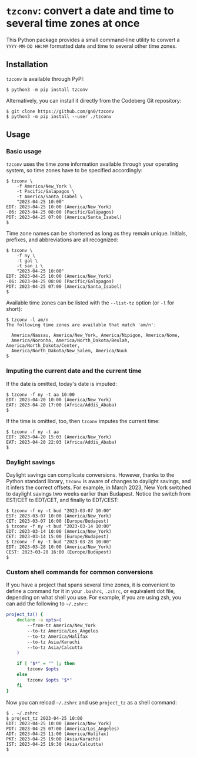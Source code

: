 
# `tzconv`: convert a date and time to several time zones at once

This Python package provides a small command-line utility to convert a `YYYY-MM-DD HH:MM` formatted date and time to several other time zones.

## Installation

`tzconv` is available through PyPI:

```
$ python3 -m pip install tzconv
```

Alternatively, you can install it directly from the Codeberg Git repository:

```
$ git clone https://github.com/gn0/tzconv
$ python3 -m pip install --user ./tzconv
```

## Usage

### Basic usage

`tzconv` uses the time zone information available through your operating system, so time zones have to be specified accordingly:

```
$ tzconv \
    -f America/New_York \
    -t Pacific/Galapagos \
    -t America/Santa_Isabel \
    "2023-04-25 10:00"
EDT: 2023-04-25 10:00 (America/New_York)
-06: 2023-04-25 08:00 (Pacific/Galapagos)
PDT: 2023-04-25 07:00 (America/Santa_Isabel)
$
```

Time zone names can be shortened as long as they remain unique.
Initials, prefixes, and abbreviations are all recognized:

```
$ tzconv \
    -f ny \
    -t gal \
    -t san_i \
    "2023-04-25 10:00"
EDT: 2023-04-25 10:00 (America/New_York)
-06: 2023-04-25 08:00 (Pacific/Galapagos)
PDT: 2023-04-25 07:00 (America/Santa_Isabel)
$
```

Available time zones can be listed with the `--list-tz` option (or `-l` for short):

```
$ tzconv -l am/n
The following time zones are available that match 'am/n':

  America/Nassau, America/New_York, America/Nipigon, America/Nome,
  America/Noronha, America/North_Dakota/Beulah, America/North_Dakota/Center,
  America/North_Dakota/New_Salem, America/Nuuk
$
```

### Imputing the current date and the current time

If the date is omitted, today's date is imputed:

```
$ tzconv -f ny -t aa 10:00
EDT: 2023-04-20 10:00 (America/New_York)
EAT: 2023-04-20 17:00 (Africa/Addis_Ababa)
$

```

If the time is omitted, too, then `tzconv` imputes the current time:

```
$ tzconv -f ny -t aa
EDT: 2023-04-20 15:03 (America/New_York)
EAT: 2023-04-20 22:03 (Africa/Addis_Ababa)
$
```

### Daylight savings

Daylight savings can complicate conversions.
However, thanks to the Python standard library, `tzconv` is aware of changes to daylight savings, and it infers the correct offsets.
For example, in March 2023, New York switched to daylight savings two weeks earlier than Budapest.
Notice the switch from EST/CET to EDT/CET, and finally to EDT/CEST:

```
$ tzconv -f ny -t bud "2023-03-07 10:00"
EST: 2023-03-07 10:00 (America/New_York)
CET: 2023-03-07 16:00 (Europe/Budapest)
$ tzconv -f ny -t bud "2023-03-14 10:00"
EDT: 2023-03-14 10:00 (America/New_York)
CET: 2023-03-14 15:00 (Europe/Budapest)
$ tzconv -f ny -t bud "2023-03-28 10:00"
EDT: 2023-03-28 10:00 (America/New_York)
CEST: 2023-03-28 16:00 (Europe/Budapest)
$
```

### Custom shell commands for common conversions

If you have a project that spans several time zones, it is convenient to define a command for it in your `.bashrc`, `.zshrc`, or equivalent dot file, depending on what shell you use.
For example, if you are using zsh, you can add the following to `~/.zshrc`:

```sh
project_tz() {
    declare -a opts=(
        --from-tz America/New_York
        --to-tz America/Los_Angeles
        --to-tz America/Halifax
        --to-tz Asia/Karachi
        --to-tz Asia/Calcutta
    )

    if [ "$*" = "" ]; then
        tzconv $opts
    else
        tzconv $opts "$*"
    fi
}
```

Now you can reload `~/.zshrc` and use `project_tz` as a shell command:

```
$ . ~/.zshrc
$ project_tz 2023-04-25 10:00
EDT: 2023-04-25 10:00 (America/New_York)
PDT: 2023-04-25 07:00 (America/Los_Angeles)
ADT: 2023-04-25 11:00 (America/Halifax)
PKT: 2023-04-25 19:00 (Asia/Karachi)
IST: 2023-04-25 19:30 (Asia/Calcutta)
$
```

